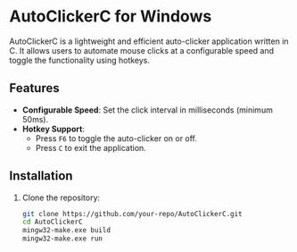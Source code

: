 # AutoClickerC for Windows

AutoClickerC is a lightweight and efficient auto-clicker application written in C. It allows users to automate mouse clicks at a configurable speed and toggle the functionality using hotkeys.

## Features

- **Configurable Speed**: Set the click interval in milliseconds (minimum 50ms).
- **Hotkey Support**: 
  - Press `F6` to toggle the auto-clicker on or off.
  - Press `C` to exit the application.


## Installation

1. Clone the repository:
   ```bash
   git clone https://github.com/your-repo/AutoClickerC.git
   cd AutoClickerC
   mingw32-make.exe build
   mingw32-make.exe run
   ```
